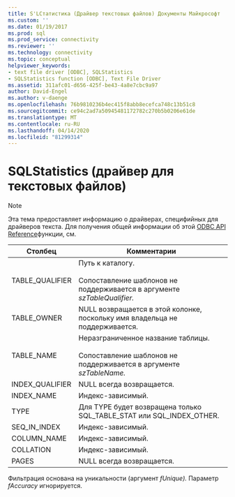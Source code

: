 ```yaml
---
title: S'LСтатистика (Драйвер текстовых файлов) Документы Майкрософт
ms.custom: ''
ms.date: 01/19/2017
ms.prod: sql
ms.prod_service: connectivity
ms.reviewer: ''
ms.technology: connectivity
ms.topic: conceptual
helpviewer_keywords:
- text file driver [ODBC], SQLStatistics
- SQLStatistics function [ODBC], Text File Driver
ms.assetid: 311afc01-d656-425f-be43-4a8e7cbc9a97
author: David-Engel
ms.author: v-daenge
ms.openlocfilehash: 76b9810236b4ec415f8abb8ecefca748c13b51c8
ms.sourcegitcommit: ce94c2ad7a50945481172782c270b5b0206e61de
ms.translationtype: MT
ms.contentlocale: ru-RU
ms.lasthandoff: 04/14/2020
ms.locfileid: "81299314"
---
```

# <a name="sqlstatistics-text-file-driver"></a>SQLStatistics (драйвер для текстовых файлов)
> [!NOTE]  
>  Эта тема предоставляет информацию о драйверах, специфийных для драйверов текста. Для получения общей информации об этой [ODBC API Reference](../../odbc/reference/syntax/odbc-api-reference.md)функции, см.  
  
|Столбец|Комментарии|  
|------------|--------------|  
|TABLE_QUALIFIER|Путь к каталогу.<br /><br /> Сопоставление шаблонов не поддерживается в аргументе *szTableQualifier.*|  
|TABLE_OWNER|NULL возвращается в этой колонке, поскольку имя владельца не поддерживается.|  
|TABLE_NAME|Неразграниченное название таблицы.<br /><br /> Сопоставление шаблонов не поддерживается в аргументе *szTableName.*|  
|INDEX_QUALIFIER|NULL всегда возвращается.|  
|INDEX_NAME|Индекс-зависимый.|  
|TYPE|Для TYPE будет возвращена только SQL_TABLE_STAT или SQL_INDEX_OTHER.|  
|SEQ_IN_INDEX|Индекс-зависимый.|  
|COLUMN_NAME|Индекс-зависимый.|  
|COLLATION|Индекс-зависимый.|  
|PAGES|NULL всегда возвращается.|  
  
 Фильтрация основана на уникальности (аргумент *fUnique).* Параметр *fAccuracy* игнорируется.
